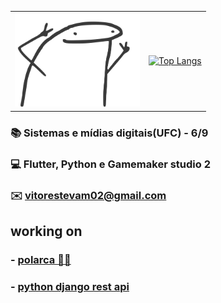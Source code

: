 <div align="center" />
<table>
<tr>
<td>

<img src="./image/new_image.svg" width="200"/>

</td>
<td>

[![Top Langs](https://github-readme-stats.vercel.app/api/top-langs/?username=vitorestevam&layout=compact&langs_count=3)](https://github.com/anuraghazra/github-readme-stats)

</td>
</tr>
</table>

<div align="left" />

### 📚 Sistemas e mídias digitais(UFC) - 6/9

### 💻 Flutter, Python e Gamemaker studio 2

### ✉️ vitorestevam02@gmail.com


## working on
### - [polarca 🐻‍❄️](https://github.com/VitorEstevam/polarca)

### - [python django rest api](https://github.com/VitorEstevam/audioguia_mauc_api)

